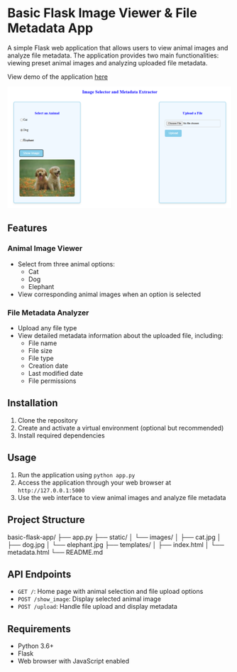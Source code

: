 # Basic Flask Image Viewer & File Metadata App

A simple Flask web application that allows users to view animal images and analyze file metadata. The application provides two main functionalities: viewing preset animal images and analyzing uploaded file metadata.

View demo of the application [here](https://www.youtube.com/watch?v=UVVdRRlHyD8)

![alt text](image.png)

## Features

### Animal Image Viewer
- Select from three animal options:
  - Cat
  - Dog
  - Elephant
- View corresponding animal images when an option is selected

### File Metadata Analyzer
- Upload any file type
- View detailed metadata information about the uploaded file, including:
  - File name
  - File size
  - File type
  - Creation date
  - Last modified date
  - File permissions

## Installation

1. Clone the repository
2. Create and activate a virtual environment (optional but recommended)
3. Install required dependencies

## Usage

1. Run the application using `python app.py`
2. Access the application through your web browser at `http://127.0.0.1:5000`
3. Use the web interface to view animal images and analyze file metadata

## Project Structure

basic-flask-app/
├── app.py
├── static/
│ └── images/
│ ├── cat.jpg
│ ├── dog.jpg
│ └── elephant.jpg
├── templates/
│ ├── index.html
│ └── metadata.html
└── README.md

## API Endpoints
- `GET /`: Home page with animal selection and file upload options
- `POST /show_image`: Display selected animal image
- `POST /upload`: Handle file upload and display metadata

## Requirements

- Python 3.6+
- Flask
- Web browser with JavaScript enabled